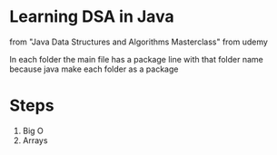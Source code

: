 # Learning DSA in Java

from "Java Data Structures and Algorithms Masterclass" from udemy

In each folder the main file has a package line with that folder name because java make each folder as a package

# Steps

1. Big O
2. Arrays
